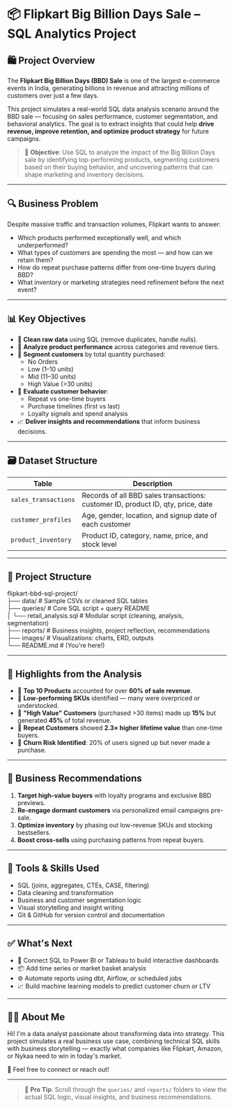 
# 📦 Flipkart Big Billion Days Sale – SQL Analytics Project

## 🛍️ Project Overview

The **Flipkart Big Billion Days (BBD) Sale** is one of the largest e-commerce events in India, generating billions in revenue and attracting millions of customers over just a few days.

This project simulates a real-world SQL data analysis scenario around the BBD sale — focusing on sales performance, customer segmentation, and behavioral analytics. The goal is to extract insights that could help **drive revenue, improve retention, and optimize product strategy** for future campaigns.

> 🎯 **Objective**: Use SQL to analyze the impact of the Big Billion Days sale by identifying top-performing products, segmenting customers based on their buying behavior, and uncovering patterns that can shape marketing and inventory decisions.

---

## 🔍 Business Problem

Despite massive traffic and transaction volumes, Flipkart wants to answer:

- Which products performed exceptionally well, and which underperformed?
- What types of customers are spending the most — and how can we retain them?
- How do repeat purchase patterns differ from one-time buyers during BBD?
- What inventory or marketing strategies need refinement before the next event?

---

## 📊 Key Objectives

- 🧼 **Clean raw data** using SQL (remove duplicates, handle nulls).
- 🛒 **Analyze product performance** across categories and revenue tiers.
- 👥 **Segment customers** by total quantity purchased:
  - No Orders
  - Low (1–10 units)
  - Mid (11–30 units)
  - High Value (>30 units)
- 🔁 **Evaluate customer behavior**:
  - Repeat vs one-time buyers
  - Purchase timelines (first vs last)
  - Loyalty signals and spend analysis
- 📈 **Deliver insights and recommendations** that inform business decisions.

---

## 🗃️ Dataset Structure

| Table               | Description                                                           |
|---------------------|-----------------------------------------------------------------------|
| `sales_transactions`| Records of all BBD sales transactions: customer ID, product ID, qty, price, date |
| `customer_profiles` | Age, gender, location, and signup date of each customer              |
| `product_inventory` | Product ID, category, name, price, and stock level                   |

---

## 🧾 Project Structure

flipkart-bbd-sql-project/  
├── data/ # Sample CSVs or cleaned SQL tables  
├── queries/ # Core SQL script + query README  
│ └── retail_analysis.sql # Modular script (cleaning, analysis, segmentation)  
├── reports/ # Business insights, project reflection, recommendations  
├── images/ # Visualizations: charts, ERD, outputs  
└── README.md # (You're here!)


---

## 📂 Highlights from the Analysis

- 🎯 **Top 10 Products** accounted for over **60% of sale revenue**.
- 🧊 **Low-performing SKUs** identified — many were overpriced or understocked.
- 👑 **"High Value" Customers** (purchased >30 items) made up **15%** but generated **45%** of total revenue.
- 🔁 **Repeat Customers** showed **2.3× higher lifetime value** than one-time buyers.
- 🧠 **Churn Risk Identified**: 20% of users signed up but never made a purchase.

---

## 💼 Business Recommendations

1. **Target high-value buyers** with loyalty programs and exclusive BBD previews.
2. **Re-engage dormant customers** via personalized email campaigns pre-sale.
3. **Optimize inventory** by phasing out low-revenue SKUs and stocking bestsellers.
4. **Boost cross-sells** using purchasing patterns from repeat buyers.

---

## 🧠 Tools & Skills Used

- SQL (joins, aggregates, CTEs, CASE, filtering)
- Data cleaning and transformation
- Business and customer segmentation logic
- Visual storytelling and insight writing
- Git & GitHub for version control and documentation

---

## ✅ What's Next

- 🔗 Connect SQL to Power BI or Tableau to build interactive dashboards
- 📦 Add time series or market basket analysis
- ⚙️ Automate reports using dbt, Airflow, or scheduled jobs
- 📈 Build machine learning models to predict customer churn or LTV

---

## 🙋‍♂️ About Me

Hi! I'm a data analyst passionate about transforming data into strategy. This project simulates a real business use case, combining technical SQL skills with business storytelling — exactly what companies like Flipkart, Amazon, or Nykaa need to win in today's market.

📧 Feel free to connect or reach out!

---

> 📌 **Pro Tip**: Scroll through the `queries/` and `reports/` folders to view the actual SQL logic, visual insights, and business recommendations.
